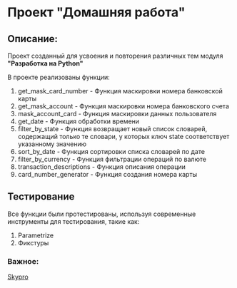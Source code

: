 # Проект "Домашняя работа"

## Описание:

Проект созданный для усвоения и повторения различных тем модуля **"Разработка на Python"**

В проекте реализованы функции:
1. get_mask_card_number - Функция маскировки номера банковской карты
2. get_mask_account - Функция маскировки номера банковского счета
3. mask_account_card - Функция маскировки данных пользователя
4. get_date - Функция обработки времени
5. filter_by_state - Функция возвращает новый список словарей, содержащий только те словари, у которых ключ state соответствует указанному значению
6. sort_by_date - Функция сортировки списка словарей по дате
7. filter_by_currency - Функция фильтрации операций по валюте
8. transaction_descriptions - Функция описания операции
9. card_number_generator - Функция создания номера карты

## Тестирование
Все функции были протестированы, используя современные инструменты для тестирования, такие как:
1. Parametrize
2. Фикстуры

### Важное:
[Skypro](https://my.sky.pro)
